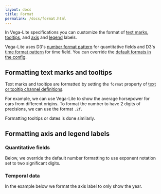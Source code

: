 ```yaml
---
layout: docs
title: Format
permalink: /docs/format.html
---
```


In Vega-Lite specifications you can customize the format of [text marks](text.html), [tooltips](tooltip.html#using-tooltip-channel), and [axis](axis.html) and [legend](legend.html) labels.

Vega-Lite uses D3's [number format pattern](https://github.com/d3/d3-format#locale_format) for quantitative fields and D3's [time format pattern](https://github.com/d3/d3-time-format#locale_format) for time field. You can override the [default formats in the config](config.html#format).


## Formatting text marks and tooltips

Text marks and tooltips are formatted by setting the `format` property of [text or tooltip channel definitions](encoding.html#text).

For example, we can use Vega-Lite to show the average horsepower for cars from different origins. To format the number to have 2 digits of precisions, we can use the format `.2f`.

<span class="vl-example" data-name="text_format"></span>

Formatting tooltips or dates is done similarly.


## Formatting axis and legend labels

### Quantitative fields

Below, we override the default number formatting to use exponent notation set to two significant digits.

<span class="vl-example" data-name="bar_aggregate_format"></span>

### Temporal data

In the example below we format the axis label to only show the year.

<span class="vl-example" data-name="line"></span>
